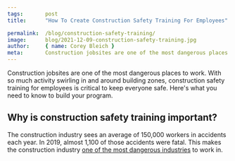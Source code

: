 ```yaml
---
tags:       post
title:      "How To Create Construction Safety Training For Employees"

permalink:  /blog/construction-safety-training/
image:      blog/2021-12-09-construction-safety-training.jpg
author:     { name: Corey Bleich }
meta:       Construction jobsites are one of the most dangerous places to work. Here's what you need to know to build your construction safety training program.
---
```


Construction jobsites are one of the most dangerous places to work. With so much activity swirling in and around building zones, construction safety training for employees is critical to keep everyone safe. Here's what you need to know to build your program.


## Why is construction safety training important?

The construction industry sees an average of 150,000 workers in accidents each year. In 2019, almost 1,100 of those accidents were fatal. This makes the construction industry [one of the most dangerous industries](https://www.safetyandhealthmagazine.com/articles/21559-falls-to-lower-level-top-list-of-costliest-construction-injuries-2021-liberty-mutual-index) to work in.


